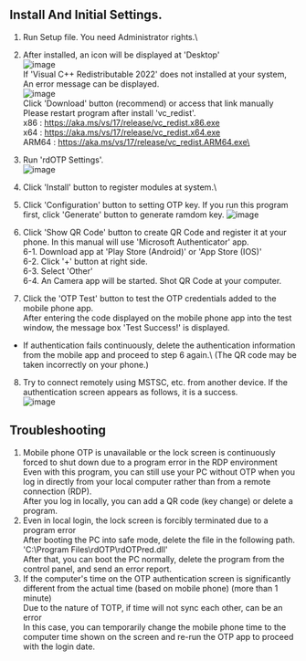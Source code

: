 ## Install And Initial Settings.
1. Run Setup file. You need Administrator rights.\
2. After installed, an icon will be displayed at 'Desktop'\
   ![image](https://github.com/bho3538/rdOTP/assets/12496720/4a5f39da-9c0e-4d1f-8d0c-f1c355d210ea)\
   If 'Visual C++ Redistributable 2022' does not installed at your system, An error message can be displayed.\
   ![image](https://github.com/bho3538/rdOTP/assets/12496720/646088e5-a70c-463c-90cf-ab9c3da54376)\
   Click 'Download' button (recommend) or access that link manually\
   Please restart program after install 'vc_redist'.\
   x86 : https://aka.ms/vs/17/release/vc_redist.x86.exe \
   x64 : https://aka.ms/vs/17/release/vc_redist.x64.exe \
   ARM64 : https://aka.ms/vs/17/release/vc_redist.ARM64.exe\
4. Run 'rdOTP Settings'.\
   ![image](https://github.com/bho3538/rdOTP/assets/12496720/f1152f72-2f13-4ec4-879c-c46a6c1e1ed5)
5. Click 'Install' button to register modules at system.\

6. Click 'Configuration' button to setting OTP key. If you run this program first, click 'Generate' button to generate ramdom key.
   ![image](https://github.com/bho3538/rdOTP/assets/12496720/170b4d17-1b1c-4e38-90c3-17a143aace06)
7. Click 'Show QR Code' button to create QR Code and register it at your phone.
   In this manual will use 'Microsoft Authenticator' app.\
   6-1. Download app at 'Play Store (Android)' or 'App Store (IOS)'\
   6-2. Click '+' button at right side.\
   6-3. Select 'Other'\
   6-4. An Camera app will be started. Shot QR Code at your computer.
8. Click the 'OTP Test' button to test the OTP credentials added to the mobile phone app.\
After entering the code displayed on the mobile phone app into the test window, the message box 'Test Success!' is displayed.
  * If authentication fails continuously, delete the authentication information from the mobile app and proceed to step 6 again.\ (The QR code may be taken incorrectly on your phone.)
8. Try to connect remotely using MSTSC, etc. from another device.
  If the authentication screen appears as follows, it is a success.\
  ![image](https://github.com/bho3538/rdOTP/assets/12496720/9ac0916f-dd30-4940-9cc6-4b00403c53ef)

## Troubleshooting
1. Mobile phone OTP is unavailable or the lock screen is continuously forced to shut down due to a program error in the RDP environment\
  Even with this program, you can still use your PC without OTP when you log in directly from your local computer rather than from a remote connection (RDP).\
  After you log in locally, you can add a QR code (key change) or delete a program.
2. Even in local login, the lock screen is forcibly terminated due to a program error\
  After booting the PC into safe mode, delete the file in the following path.\
  'C:\Program Files\rdOTP\rdOTPred.dll'\
After that, you can boot the PC normally, delete the program from the control panel, and send an error report.
3. If the computer's time on the OTP authentication screen is significantly different from the actual time (based on mobile phone) (more than 1 minute)\
  Due to the nature of TOTP, if time will not sync each other, can be an error\
  In this case, you can temporarily change the mobile phone time to the computer time shown on the screen and re-run the OTP app to proceed with the login date.
